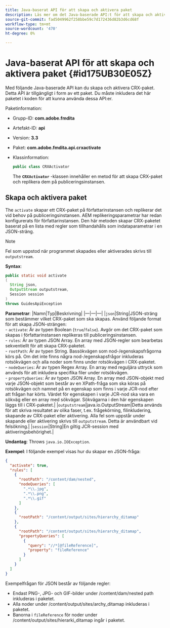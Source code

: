 ```yaml
---
title: Java-baserat API för att skapa och aktivera paket
description: Läs mer om det Java-baserade API:t för att skapa och aktivera paket
source-git-commit: fad5049962f258bbe59c7d172436d82b3d6cd68f
workflow-type: tm+mt
source-wordcount: '470'
ht-degree: 0%

---
```



# Java-baserat API för att skapa och aktivera paket {#id175UB30E05Z}

Med följande Java-baserade API kan du skapa och aktivera CRX-paket. Detta API är tillgängligt i form av ett paket. Du måste inkludera det här paketet i koden för att kunna använda dessa API:er.

Paketinformation:

- Grupp-ID: **com.adobe.fmdita**

- Artefakt-ID: **api**

- Version: **3.3**

- Paket: **com.adobe.fmdita.api.crxactivate**

- Klassinformation:

  ```JAVA
  public class CRXActivator
  ```

  The **`CRXActivator`** -klassen innehåller en metod för att skapa CRX-paket och replikera dem på publiceringsinstansen.


## Skapa och aktivera paket

The `activate` skapar ett CRX-paket på författarinstansen och replikerar det vid behov på publiceringsinstansen. AEM replikeringsparametrar har redan konfigurerats för författarinstansen. Den här metoden skapar CRX-paketet baserat på en lista med regler som tillhandahålls som indataparametrar i en JSON-sträng.
>[!NOTE]
>
> Fel som uppstod när programmet skapades eller aktiverades skrivs till `outputstream`.

**Syntax**:

```JAVA
public static void activate
(
  String json, 
  OutputStream outputstream, 
  Session session
) 
throws GuidesApiException
```

**Parametrar**: |Namn|Typ|Beskrivning| |—|—|—| |`json`|String|JSON-sträng som bestämmer vilket CRX-paket som ska skapas. Använd följande format för att skapa JSON-strängen: <br>- `activate`: Är av typen Boolean \(`true`/`false`\). Avgör om det CRX-paket som skapas i författarinstansen replikeras till publiceringsinstansen. <br> - `rules`: Är av typen JSON Array. En array med JSON-regler som bearbetas sekventiellt för att skapa CRX-paketet. <br> - `rootPath`: Är av typen String. Bassökvägen som nod-/egenskapsfrågorna körs på. Om det inte finns några nod-/egenskapsfrågor inkluderas rotsökvägen och alla noder som finns under rotsökvägen i CRX-paketet. <br> - `nodeQueries`: Är av typen Regex Array. En array med reguljära uttryck som används för att inkludera specifika filer under rotsökvägen. <br> - `propertyQueries`: Är av typen JSON Array. En array med JSON-objekt med varje JSON-objekt som består av en XPath-fråga som ska köras på rotsökvägen och namnet på en egenskap som finns i varje JCR-nod efter att frågan har körts. Värdet för egenskapen i varje JCR-nod ska vara en sökväg eller en array med sökvägar. Sökvägarna i den här egenskapen läggs till i CRX-paketet.| |`outputstream`|java.io.OutputStream|Detta används för att skriva resultatet av olika faser, t.ex. frågekörning, filinkludering, skapande av CRX-paket eller aktivering. Alla fel som uppstår under skapande eller aktivering skrivs till `outputstream`. Detta är användbart vid felsökning.| |`session`|String|En giltig JCR-session med aktiveringsbehörighet.|

**Undantag**: Throws ``java.io.IOException``.

**Exempel**: I följande exempel visas hur du skapar en JSON-fråga:

```JSON
{
  "activate": true,
  "rules": [
    {
      "rootPath": "/content/dam/nested",
      "nodeQueries": [
        ".*\\.jpg",
        ".*\\.png",
        ".*\\.gif"        
      ]
    },
    {
      "rootPath": "/content/output/sites/hierarchy_ditamap"
    },
    {
      "rootPath": "/content/output/sites/hierarchy_ditamap",
      "propertyQueries": [
        {
          "query": "//*[@fileReference]",
          "property": "fileReference"
        }
      ]
    }
  ]
}
```

Exempelfrågan för JSON består av följande regler:

- Endast PNG-, JPG- och GIF-bilder under /content/dam/nested path inkluderas i paketet.
- Alla noder under /content/output/sites/archy\_ditamap inkluderas i paketet.
- Banorna i `fileReference` för noder under /content/output/sites/hierarki\_ditamap ingår i paketet.

